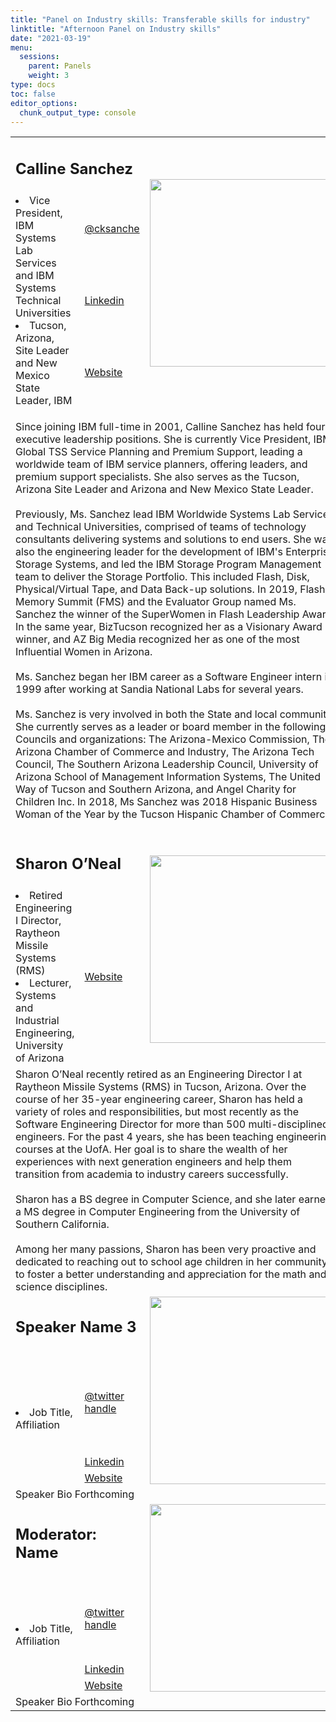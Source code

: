 ```yaml
---
title: "Panel on Industry skills: Transferable skills for industry"
linktitle: "Afternoon Panel on Industry skills"
date: "2021-03-19"
menu:
  sessions:
    parent: Panels
    weight: 3
type: docs
toc: false
editor_options:
  chunk_output_type: console
---
```


<TABLE class="bio-table">

<!--- #################Speaker 1############## --->
<TR>
<TD COLSPAN="2"><h2>Calline Sanchez</h2></TD>
<TD ROWSPAN="4"><img style="float: left;" src="/img/calline-sanchez.jpg" width="300" /></TD>
</TR>
<TR>
<TD ROWSPAN="3">
<li>Vice President, IBM Systems Lab Services and IBM Systems Technical Universities</li>
<li>Tucson, Arizona, Site Leader and New Mexico State Leader, IBM</li></TD>
<TD><i class="fab fa-twitter"></i> <a href="https://twitter.com/cksanche" target="_blank" rel="noopener"> @cksanche</a>
</TD>
</TR>
<TR>
<TD><i class="fab fa-linkedin"></i> <a href="https://www.linkedin.com/in/calline-sanchez-b095999" target="_blank" rel="noopener">Linkedin</a>
</TD>
</TR>
<TR>
<TD><i class="fa fa-link"></i> <a href="https://www.ibm.com/blogs/systems/author/callinesanchez/" target="_blank" rel="noopener">Website</a>
</TD>
</TR>
<TR>
<TD COLSPAN="3">

Since joining IBM full-time in 2001, Calline Sanchez has held four executive leadership positions. She is currently  Vice President, IBM Global TSS Service Planning and Premium Support, leading a worldwide team of IBM service planners, offering leaders, and premium support specialists. She also serves as the Tucson, Arizona Site Leader and Arizona and New Mexico State Leader. 
<br><br>
Previously, Ms. Sanchez lead IBM Worldwide Systems Lab Services and Technical Universities, comprised of teams of technology consultants delivering systems and solutions to end users. She was also the engineering leader for the development of IBM's Enterprise Storage Systems, and led the IBM Storage Program Management team to deliver the Storage Portfolio. This included Flash, Disk, Physical/Virtual Tape, and Data Back-up solutions. In 2019, Flash Memory Summit (FMS) and the Evaluator Group named Ms. Sanchez the winner of the SuperWomen in Flash Leadership Award. In the same year, BizTucson recognized her as a Visionary Award winner, and AZ Big Media recognized her as one of the most Influential Women in Arizona. 
<br><br>
Ms. Sanchez began her IBM career as a Software Engineer intern in 1999 after working at Sandia National Labs for several years.
<br><br>
Ms. Sanchez is very involved in both the State and local community. She currently serves as a leader or board member in the following Councils and organizations: The Arizona-Mexico Commission, The Arizona Chamber of Commerce and Industry, The Arizona Tech Council, The Southern Arizona Leadership Council, University of Arizona School of Management Information Systems, The United Way of Tucson and Southern Arizona, and Angel Charity for Children Inc. In 2018, Ms Sanchez was 2018 Hispanic Business Woman of the Year by the Tucson Hispanic Chamber of Commerce. 

</TD>
</TR>

<!--- #################Speaker 2############## --->
<TR>
<TD COLSPAN="2"><h2>Sharon O’Neal</h2></TD>
<TD ROWSPAN="2"><img style="float: left;" src="/img/sharon-oneal.jpg" width="300" /></TD>
</TR>
<TR>
<TD>
<li>Retired Engineering I Director, Raytheon Missile Systems (RMS) </li>
<li>Lecturer, Systems and Industrial Engineering, University of Arizona</li>
</TD>
<TD><i class="fa fa-link"></i> <a href="https://sie.engineering.arizona.edu/faculty-staff/faculty/sharon-oneal" target="_blank" rel="noopener">Website</a>
</TD>
</TR>
<TR>
<TD COLSPAN="3">
Sharon O’Neal recently retired as an Engineering Director I at Raytheon Missile Systems (RMS) in Tucson, Arizona.  Over the course of her 35-year engineering career, Sharon has held a variety of roles and responsibilities, but most recently as the Software Engineering Director for more than 500 multi-disciplined engineers.  For the past 4 years, she has been teaching engineering courses at the UofA.  Her goal is to share the wealth of her experiences with next generation engineers and help them transition from academia to industry careers successfully.  <br><br>
Sharon has a BS degree in Computer Science, and she later earned a MS degree in Computer Engineering from the University of Southern California.  <br><br>
Among her many passions, Sharon has been very proactive and dedicated to reaching out to school age children in her community to foster a better understanding and appreciation for the math and science disciplines.  
</TD>
</TR>



<!--- #################Speaker 3############## --->
<TR>
<TD COLSPAN="2"><h2>Speaker Name 3</h2></TD>
<TD ROWSPAN="4"><img style="float: left;" src="https://widstucson.org/media/wids-logo.png" width="300" /></TD>
</TR>
<TR>
<TD ROWSPAN="3"><li> Job Title, Affiliation</li></TD>
<TD><i class="fab fa-twitter"></i> <a href="https://twitter.com/" target="_blank" rel="noopener"> @twitter handle</a>
</TD>
</TR>
<TR>
<TD><i class="fab fa-linkedin"></i> <a href="www.linkedin.com/in/" target="_blank" rel="noopener">Linkedin</a>
</TD>
</TR>
<TR>
<TD><i class="fa fa-link"></i> <a href="https://www.arizona.edu/am" target="_blank" rel="noopener">Website</a>
</TD>
</TR>
<TR>
<TD COLSPAN="3">Speaker Bio Forthcoming</TD>
</TR>

<!--- #################Speaker 4############## --->
<TR>
<TD COLSPAN="2"><h2>Moderator: Name </h2></TD>
<TD ROWSPAN="4"><img style="float: left;" src="https://widstucson.org/media/wids-logo.png" width="300" /></TD>
</TR>
<TR>
<TD ROWSPAN="3"><li> Job Title, Affiliation</li></TD>
<TD><i class="fab fa-twitter"></i> <a href="https://twitter.com/" target="_blank" rel="noopener"> @twitter handle</a>
</TD>
</TR>
<TR>
<TD><i class="fab fa-linkedin"></i> <a href="www.linkedin.com/in/" target="_blank" rel="noopener">Linkedin</a>
</TD>
</TR>
<TR>
<TD><i class="fa fa-link"></i> <a href="https://www.arizona.edu/am" target="_blank" rel="noopener">Website</a>
</TD>
</TR>
<TR>
<TD COLSPAN="3">Speaker Bio Forthcoming</TD>
</TR>

</TABLE>
